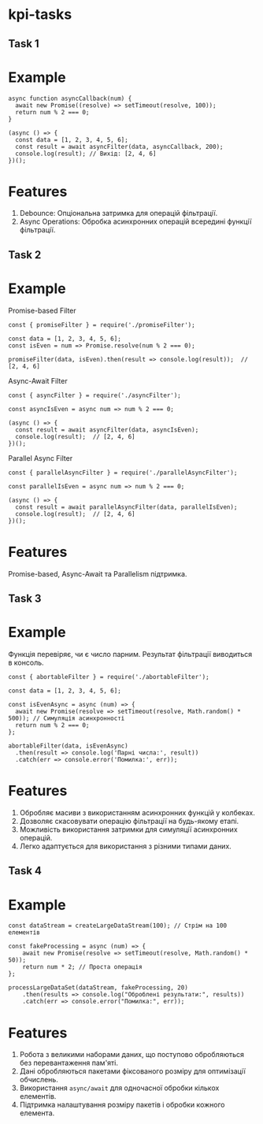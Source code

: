 # kpi-tasks

## Task 1

# Example 
```
async function asyncCallback(num) {
  await new Promise((resolve) => setTimeout(resolve, 100));
  return num % 2 === 0;
}

(async () => {
  const data = [1, 2, 3, 4, 5, 6];
  const result = await asyncFilter(data, asyncCallback, 200);
  console.log(result); // Вихід: [2, 4, 6]
})();
```
# Features

1. Debounce: Опціональна затримка для операцій фільтрації.
2. Async Operations: Обробка асинхронних операцій всередині функції фільтрації.


## Task 2

# Example 

Promise-based Filter
```
const { promiseFilter } = require('./promiseFilter');

const data = [1, 2, 3, 4, 5, 6];
const isEven = num => Promise.resolve(num % 2 === 0);

promiseFilter(data, isEven).then(result => console.log(result));  // [2, 4, 6]
```

Async-Await Filter
```
const { asyncFilter } = require('./asyncFilter');

const asyncIsEven = async num => num % 2 === 0;

(async () => {
  const result = await asyncFilter(data, asyncIsEven);
  console.log(result);  // [2, 4, 6]
})();
```

Parallel Async Filter
```
const { parallelAsyncFilter } = require('./parallelAsyncFilter');

const parallelIsEven = async num => num % 2 === 0;

(async () => {
  const result = await parallelAsyncFilter(data, parallelIsEven);
  console.log(result);  // [2, 4, 6]
})();
```
# Features

Promise-based, Async-Await та Parallelism підтримка.

## Task 3

# Example

Функція перевіряє, чи є число парним. Результат фільтрації виводиться в консоль.

```
const { abortableFilter } = require('./abortableFilter');

const data = [1, 2, 3, 4, 5, 6];

const isEvenAsync = async (num) => {
  await new Promise(resolve => setTimeout(resolve, Math.random() * 500)); // Симуляція асинхронності
  return num % 2 === 0;
};

abortableFilter(data, isEvenAsync)
  .then(result => console.log('Парні числа:', result))
  .catch(err => console.error('Помилка:', err));

``` 
# Features

1. Обробляє масиви з використанням асинхронних функцій у колбеках.
2. Дозволяє скасовувати операцію фільтрації на будь-якому етапі.
3. Можливість використання затримки для симуляції асинхронних операцій.
4. Легко адаптується для використання з різними типами даних.


## Task 4

# Example
```
const dataStream = createLargeDataStream(100); // Стрім на 100 елементів

const fakeProcessing = async (num) => {
    await new Promise(resolve => setTimeout(resolve, Math.random() * 50)); 
    return num * 2; // Проста операція
};

processLargeDataSet(dataStream, fakeProcessing, 20)
    .then(results => console.log("Оброблені результати:", results))
    .catch(err => console.error("Помилка:", err));
```
# Features 
1. Робота з великими наборами даних, що поступово обробляються без перевантаження пам'яті.
2. Дані обробляються пакетами фіксованого розміру для оптимізації обчислень.
3. Використання `async/await` для одночасної обробки кількох елементів.
4. Підтримка налаштування розміру пакетів і обробки кожного елемента.
